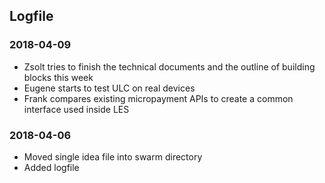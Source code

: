 ## Logfile

### 2018-04-09

- Zsolt tries to finish the technical documents and the outline of building blocks this week
- Eugene starts to test ULC on real devices
- Frank compares existing micropayment APIs to create a common interface used inside LES

### 2018-04-06

- Moved single idea file into swarm directory
- Added logfile
